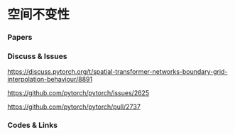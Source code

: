 # 空间不变性 

### Papers


### Discuss & Issues
https://discuss.pytorch.org/t/spatial-transformer-networks-boundary-grid-interpolation-behaviour/8891

https://github.com/pytorch/pytorch/issues/2625

https://github.com/pytorch/pytorch/pull/2737

### Codes & Links

